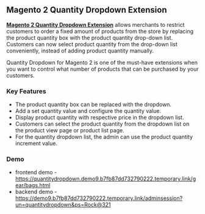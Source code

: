 <body>
	<main>
		<div class="content-wrapper">
			<div class="content-inner">
				<h2>Magento 2 Quantity Dropdown Extension</h2>
				<p><strong><a href="https://www.mageants.com/quantity-dropdown-for-magento-2.html">Magento 2 Quantity Dropdown Extension</a></strong> allows merchants to restrict customers to order a fixed amount of products from the store by replacing the product quantity box with the product quantity drop-down list. Customers can now select product quantity from the drop-down list conveniently, instead of adding product quantity manually.</p>
				<p>Quantity Dropdown for Magento 2 is one of the must-have extensions when you want to control what number of products that can be purchased by your customers.</p>
				<div class="features-wrapper">
					<h3>Key Features</h3>
					<ul>
						<li>The product quantity box can be replaced with the dropdown.</li>
						<li>Add a set quantity value and configure the quantity value.</li>
						<li>Display product quantity with respective price in the dropdown list.</li>
						<li>Customers can select the product quantity from the dropdown list on the product view page or product list page.</li>
						<li>For the quantity dropdown list, the admin can use the product quantity increment value.</li>
					</ul>
				</div>
				<div class="more-features">
					<h3>Demo</h3>
					<ul>
						<li>frontend demo - <a href="https://quantitydropdown.demo9.b7fb87dd732790222.temporary.link/gear/bags.html">https://quantitydropdown.demo9.b7fb87dd732790222.temporary.link/gear/bags.html</a></li>
						<li>backend demo - <a href="https://demo9.b7fb87dd732790222.temporary.link/adminsession?un=quantitydropdown&ps=Rock@321">https://demo9.b7fb87dd732790222.temporary.link/adminsession?un=quantitydropdown&ps=Rock@321</a></li>
					</ul>
				</div>
			</div>
		</div>
	</main>
</body>
